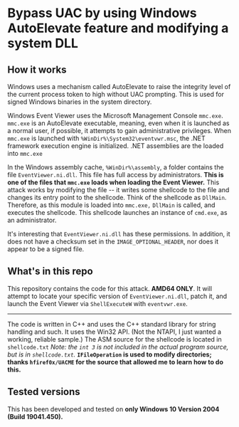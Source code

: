 # Bypass UAC by using Windows AutoElevate feature and modifying a system DLL
## How it works
Windows uses a mechanism called AutoElevate to raise the integrity level of the current process token to high without UAC prompting. This is used for signed Windows binaries in the system directory.

Windows Event Viewer uses the Microsoft Management Console `mmc.exe`. `mmc.exe` is an AutoElevate executable, meaning, even when it is launched as a normal user, if possible, it attempts to gain administrative privileges. When `mmc.exe` is launched with `%WinDir%\System32\eventvwr.msc`, the .NET framework execution engine is
initialized. .NET assemblies are the loaded into `mmc.exe`

In the Windows assembly cache, `%WinDir%\assembly`, a folder contains the file `EventViewer.ni.dll`. This file has full access by administrators. **This is one of the files that `mmc.exe` loads when loading the Event Viewer.**
This attack works by modifying the file -- it writes some shellcode to the file and changes its entry point to the shellcode. Think of the shellcode as `DllMain`.
Therefore, as this module is loaded into `mmc.exe,` `DllMain` is called, and executes the shellcode. This shellcode launches an instance of `cmd.exe`, as an administrator.

It's interesting that `EventViewer.ni.dll` has these permissions. In addition, it does not have a checksum set in the `IMAGE_OPTIONAL_HEADER`, nor does it appear to be a signed file.

## What's in this repo
This repository contains the code for this attack. **AMD64 ONLY**. It will attempt to locate your specific version of `EventViewer.ni.dll`, patch it, and launch the Event Viewer via `ShellExecuteW` with `eventvwr.exe`.

---

The code is written in C++ and uses the C++ standard library for string handling and such. It uses the Win32 API. (Not the NTAPI, I just wanted a working, reliable sample.) The ASM source for the shellcode is located in `shellcode.txt` *Note: the `int 3` is not included in the actual program source, but is in `shellcode.txt`.*
**`IFileOperation` is used to modify directories; thanks `hfiref0x/UACME` for the source that allowed me to learn how to do this.**

## Tested versions
This has been developed and tested on **only Windows 10 Version 2004 (Build 19041.450).**
